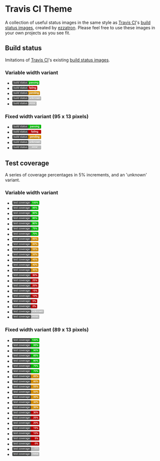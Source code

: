 # Travis CI Theme

A collection of useful status images in the same style as
[Travis CI](https://travis-ci.org/)'s [build status images](https://github.com/travis-ci/travis-ci/tree/master/public/images/result),
created by [ezzatron](https://github.com/ezzatron).
Please feel free to use these images in your own projects as you see fit.

## Build status

Imitations of [Travis CI](https://travis-ci.org/)'s existing
[build status images](https://github.com/travis-ci/travis-ci/tree/master/public/images/result).

### Variable width variant

- ![passing](variable-width/build-status/build-status-passing.png)
- ![failing](variable-width/build-status/build-status-failing.png)
- ![pending](variable-width/build-status/build-status-pending.png)
- ![unknown](variable-width/build-status/build-status-unknown.png)
- ![error](variable-width/build-status/build-status-error.png)

### Fixed width variant (95 x 13 pixels)

- ![passing](fixed-width/build-status/build-status-passing.png)
- ![failing](fixed-width/build-status/build-status-failing.png)
- ![pending](fixed-width/build-status/build-status-pending.png)
- ![unknown](fixed-width/build-status/build-status-unknown.png)
- ![error](fixed-width/build-status/build-status-error.png)

## Test coverage

A series of coverage percentages in 5% increments, and an 'unknown' variant.

### Variable width variant

- ![100%](variable-width/test-coverage/test-coverage-100.png)
- ![95%](variable-width/test-coverage/test-coverage-095.png)
- ![90%](variable-width/test-coverage/test-coverage-090.png)
- ![85%](variable-width/test-coverage/test-coverage-085.png)
- ![80%](variable-width/test-coverage/test-coverage-080.png)
- ![75%](variable-width/test-coverage/test-coverage-075.png)
- ![70%](variable-width/test-coverage/test-coverage-070.png)
- ![65%](variable-width/test-coverage/test-coverage-065.png)
- ![60%](variable-width/test-coverage/test-coverage-060.png)
- ![55%](variable-width/test-coverage/test-coverage-055.png)
- ![50%](variable-width/test-coverage/test-coverage-050.png)
- ![45%](variable-width/test-coverage/test-coverage-045.png)
- ![40%](variable-width/test-coverage/test-coverage-040.png)
- ![35%](variable-width/test-coverage/test-coverage-035.png)
- ![30%](variable-width/test-coverage/test-coverage-030.png)
- ![25%](variable-width/test-coverage/test-coverage-025.png)
- ![20%](variable-width/test-coverage/test-coverage-020.png)
- ![15%](variable-width/test-coverage/test-coverage-015.png)
- ![10%](variable-width/test-coverage/test-coverage-010.png)
- ![5%](variable-width/test-coverage/test-coverage-005.png)
- ![0%](variable-width/test-coverage/test-coverage-000.png)
- ![unknown](variable-width/test-coverage/test-coverage-unknown.png)
- ![error](variable-width/test-coverage/test-coverage-error.png)

### Fixed width variant (89 x 13 pixels)

- ![100%](fixed-width/test-coverage/test-coverage-100.png)
- ![95%](fixed-width/test-coverage/test-coverage-095.png)
- ![90%](fixed-width/test-coverage/test-coverage-090.png)
- ![85%](fixed-width/test-coverage/test-coverage-085.png)
- ![80%](fixed-width/test-coverage/test-coverage-080.png)
- ![75%](fixed-width/test-coverage/test-coverage-075.png)
- ![70%](fixed-width/test-coverage/test-coverage-070.png)
- ![65%](fixed-width/test-coverage/test-coverage-065.png)
- ![60%](fixed-width/test-coverage/test-coverage-060.png)
- ![55%](fixed-width/test-coverage/test-coverage-055.png)
- ![50%](fixed-width/test-coverage/test-coverage-050.png)
- ![45%](fixed-width/test-coverage/test-coverage-045.png)
- ![40%](fixed-width/test-coverage/test-coverage-040.png)
- ![35%](fixed-width/test-coverage/test-coverage-035.png)
- ![30%](fixed-width/test-coverage/test-coverage-030.png)
- ![25%](fixed-width/test-coverage/test-coverage-025.png)
- ![20%](fixed-width/test-coverage/test-coverage-020.png)
- ![15%](fixed-width/test-coverage/test-coverage-015.png)
- ![10%](fixed-width/test-coverage/test-coverage-010.png)
- ![5%](fixed-width/test-coverage/test-coverage-005.png)
- ![0%](fixed-width/test-coverage/test-coverage-000.png)
- ![unknown](fixed-width/test-coverage/test-coverage-unknown.png)
- ![error](fixed-width/test-coverage/test-coverage-error.png)
